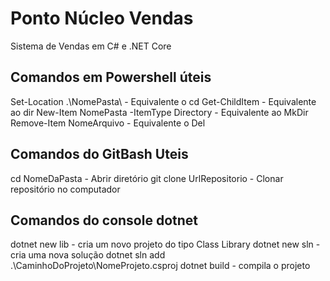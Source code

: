 # Ponto Núcleo Vendas

Sistema de Vendas em C# e .NET Core

## Comandos em Powershell úteis

Set-Location .\NomePasta\ - Equivalente o cd
Get-ChildItem - Equivalente ao dir
New-Item NomePasta -ItemType Directory - Equivalente ao MkDir
Remove-Item NomeArquivo - Equivalente o Del

## Comandos do GitBash Uteis

cd NomeDaPasta - Abrir diretório
git clone UrlRepositorio - Clonar repositório no computador

## Comandos do console dotnet

dotnet new lib - cria um novo projeto do tipo Class Library
dotnet new sln - cria uma nova solução
dotnet sln add .\CaminhoDoProjeto\NomeProjeto.csproj
dotnet build - compila o projeto